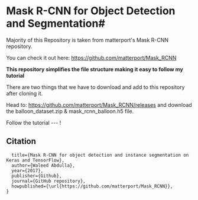 # Mask R-CNN for Object Detection and Segmentation#

Majority of this Repository is taken from matterport's Mask R-CNN repository. 

You can check it out here: https://github.com/matterport/Mask_RCNN

**This repository simplifies the file structure making it easy to follow my tutorial**

There are two things that we have to download and add to this repository after cloning it. 

Head to: https://github.com/matterport/Mask_RCNN/releases and download the balloon_dataset.zip & mask_rcnn_balloon.h5 file.

Follow the tutorial --- !

## Citation
  
``` @misc{matterport_maskrcnn_2017,
  title={Mask R-CNN for object detection and instance segmentation on Keras and TensorFlow},
  author={Waleed Abdulla},
  year={2017},
  publisher={Github},
  journal={GitHub repository},
  howpublished={\url{https://github.com/matterport/Mask_RCNN}},
} 
